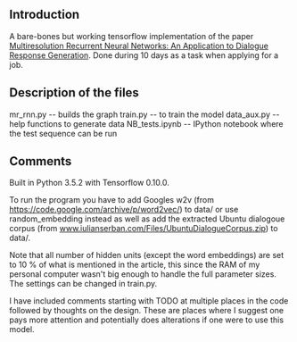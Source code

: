 ## Introduction
A bare-bones but working tensorflow implementation of the paper [Multiresolution Recurrent Neural Networks: An Application to Dialogue Response Generation](https://arxiv.org/abs/1606.00776). Done during 10 days as a task when applying for a job.

## Description of the files
mr_rnn.py -- builds the graph
train.py -- to train the model
data_aux.py -- help functions to generate data
NB_tests.ipynb -- IPython notebook where the test sequence can be run

## Comments
Built in Python 3.5.2 with Tensorflow 0.10.0.

To run the program you have to add Googles w2v (from https://code.google.com/archive/p/word2vec/) to data/ or use random_embedding instead as well as add the extracted Ubuntu dialogoue corpus (from www.iulianserban.com/Files/UbuntuDialogueCorpus.zip) to data/. 

Note that all number of hidden units (except the word embeddings) are set to 10 % of what is mentioned in the article, this since the RAM of my personal computer wasn't big enough to handle the full parameter sizes. The settings can be changed in train.py.

I have included comments starting with TODO at multiple places in the code followed by thoughts on the design. These are places where I suggest one pays more attention and potentially does alterations if one were to use this model.
